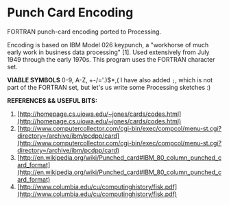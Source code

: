 # Punch Card Encoding

FORTRAN punch-card encoding ported to Processing.

Encoding is based on IBM Model 026 keypunch, a "workhorse of much early work in business data processing" [1]. Used extensively from July 1949 through the early 1970s. This program uses the FORTRAN character set.
 
**VIABLE SYMBOLS**
    0-9, A-Z, +-/='.)$*,(
I have also added `;`, which is not part of the FORTRAN set, but let's us write some Processing sketches :)
 
**REFERENCES && USEFUL BITS:**
1. [http://homepage.cs.uiowa.edu/~jones/cards/codes.html](http://homepage.cs.uiowa.edu/~jones/cards/codes.html)
2. [http://www.computercollector.com/cgi-bin/exec/compcol/menu-st.cgi?directory=/archive/ibm/pcdpp/card](http://www.computercollector.com/cgi-bin/exec/compcol/menu-st.cgi?directory=/archive/ibm/pcdpp/card)
3. [http://en.wikipedia.org/wiki/Punched_card#IBM_80_column_punched_card_format](http://en.wikipedia.org/wiki/Punched_card#IBM_80_column_punched_card_format)
4. [http://www.columbia.edu/cu/computinghistory/fisk.pdf](http://www.columbia.edu/cu/computinghistory/fisk.pdf)
